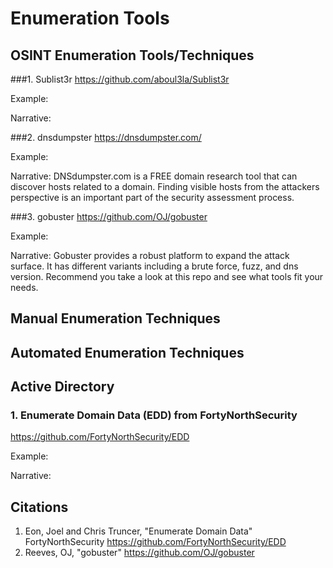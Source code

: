 # Enumeration Tools



## OSINT Enumeration Tools/Techniques
###1. Sublist3r
https://github.com/aboul3la/Sublist3r

Example:

Narrative:

###2. dnsdumpster
https://dnsdumpster.com/

Example:

Narrative: DNSdumpster.com is a FREE domain research tool that can discover hosts related to a domain. Finding visible hosts from the attackers perspective is an important part of the security assessment process. 

###3. gobuster
https://github.com/OJ/gobuster

Example:

Narrative: Gobuster provides a robust platform to expand the attack surface. It has different variants including a brute force, fuzz, and dns version. Recommend you take a look at this repo and see what tools fit your needs.

## Manual Enumeration Techniques

## Automated Enumeration Techniques

## Active Directory
### 1. Enumerate Domain Data (EDD) from FortyNorthSecurity
https://github.com/FortyNorthSecurity/EDD

Example:

Narrative:

## Citations
1. Eon, Joel and Chris Truncer, "Enumerate Domain Data" FortyNorthSecurity https://github.com/FortyNorthSecurity/EDD
2. Reeves, OJ, "gobuster" https://github.com/OJ/gobuster
